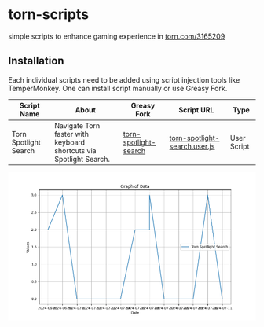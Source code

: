 # torn-scripts

simple scripts to enhance gaming experience in [torn.com/3165209](https://torn.com/3165209)

## Installation

Each individual scripts need to be added using script injection tools like TemperMonkey. One can install script manually or use Greasy Fork.

| Script Name | About | Greasy Fork | Script URL | Type |
|-------------|-------|-------------|------------|------|
| Torn Spotlight Search | Navigate Torn faster with keyboard shortcuts via Spotlight Search. | [torn-spotlight-search](https://greasyfork.org/en/scripts/499236-torn-spotlight-search) | [torn-spotlight-search.user.js](https://raw.githubusercontent.com/jayam04/torn-scripts/master/tornSpotlightSearch/script.js) | User Script |

![Stats Image](stats.png)
